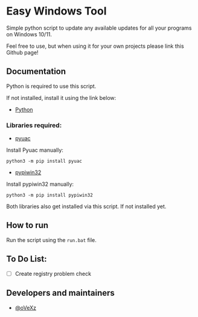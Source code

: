 # Easy Windows Tool

Simple python script to update any available updates for all your programs on Windows 10/11.

Feel free to use, but when using it for your own projects please link this Github page!


## Documentation

Python is required to use this script.

If not installed, install it using the link below:

- [Python](https://www.python.org/ftp/python/3.11.2/python-3.11.2-amd64.exe)


### Libraries required:

- [pyuac](https://pypi.org/project/pyuac/)

Install Pyuac manually:
```
python3 -m pip install pyuac
```

- [pypiwin32](https://pypi.org/project/pypiwin32//)

Install pypiwin32 manually:
```
python3 -m pip install pypiwin32
```
Both libraries also get installed via this script. If not installed yet.

## How to run

Run the script using the `run.bat` file.

## To Do List:

- [ ]  Create registry problem check


## Developers and maintainers

- [@oVeXz](https://github.com/oVeXz)
